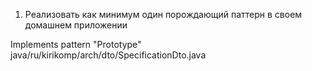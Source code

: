 1. Реализовать как минимум один порождающий паттерн в своем домашнем приложении

Implements pattern "Prototype"
java/ru/kirikomp/arch/dto/SpecificationDto.java